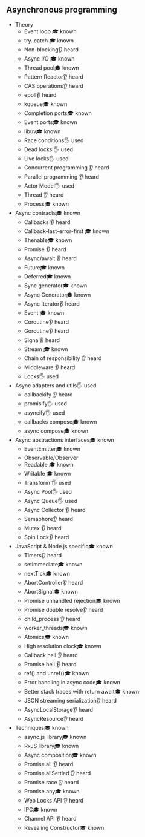 ## Asynchronous programming

- Theory
  - Event loop 🎓 known
  - try..catch 🎓 known
  - Non-blocking👂 heard
  - Async I/O 🎓 known
  - Thread pool🎓 known
  - Pattern Reactor👂 heard
  - CAS operations👂 heard
  - epoll👂 heard
  - kqueue🎓 known
  - Completion ports🎓 known
  - Event ports🎓 known
  - libuv🎓 known
  - Race conditions🖐️ used
  - Dead locks 🖐️ used
  - Live locks🖐️ used
  - Concurrent programming 👂 heard
  - Parallel programming 👂 heard 
  - Actor Model🖐️ used
  - Thread 👂 heard
  - Process🎓 known
- Async contracts🎓 known
  - Callbacks 👂 heard
  - Callback-last-error-first 🎓 known
  - Thenable🎓 known
  - Promise 👂 heard
  - Async/await 👂 heard
  - Future🎓 known
  - Deferred🎓 known
  - Sync generator🎓 known
  - Async Generator🎓 known
  - Async Iterator👂 heard
  - Event 🎓 known 
  - Coroutine👂 heard
  - Goroutine👂 heard
  - Signal👂 heard
  - Stream 🎓 known
  - Chain of responsibility 👂 heard
  - Middleware 👂 heard
  - Locks🖐️ used
- Async adapters and utils🖐️ used
  - callbackify 👂 heard
  - promisify🖐️ used
  - asyncify🖐️ used
  - callbacks compose🎓 known
  - async compose🎓 known
- Async abstractions interfaces🎓 known
  - EventEmitter🎓 known
  - Observable/Observer
  - Readable 🎓 known
  - Writable 🎓 known
  - Transform 🖐️ used
  - Async Pool🖐️ used
  - Async Queue🖐️ used
  - Async Collector 👂 heard
  - Semaphore👂 heard
  - Mutex 👂 heard
  - Spin Lock👂 heard
- JavaScript & Node.js specific🎓 known
  - Timers👂 heard
  - setImmediate🎓 known
  - nextTick🎓 known
  - AbortController👂 heard
  - AbortSignal🎓 known
  - Promise unhandled rejection🎓 known
  - Promise double resolve👂 heard
  - child_process 👂 heard
  - worker_threads🎓 known
  - Atomics🎓 known
  - High resolution clock🎓 known
  - Callback hell 👂 heard
  - Promise hell 👂 heard
  - ref() and unref()🎓 known
  - Error handling in async code🎓 known
  - Better stack traces with return await🎓 known
  - JSON streaming serialization👂 heard
  - AsyncLocalStorage👂 heard
  - AsyncResource👂 heard
- Techniques🎓 known
  - async.js library🎓 known
  - RxJS library🎓 known
  - Async composition🎓 known
  - Promise.all 👂 heard
  - Promise.allSettled 👂 heard
  - Promise.race 👂 heard
  - Promise.any🎓 known
  - Web Locks API 👂 heard
  - IPC🎓 known
  - Channel API 👂 heard
  - Revealing Constructor🎓 known
